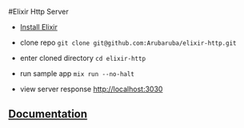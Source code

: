 #Elixir Http Server

* [Install Elixir](http://elixir-lang.org/install.html)

* clone repo `git clone git@github.com:Arubaruba/elixir-http.git`
* enter cloned directory `cd elixir-http`
* run sample app `mix run --no-halt`

* view server response [http://localhost:3030](http://localhost:3030)

## [Documentation](https://rawgit.com/Arubaruba/elixir-http/documentation/index.html)
